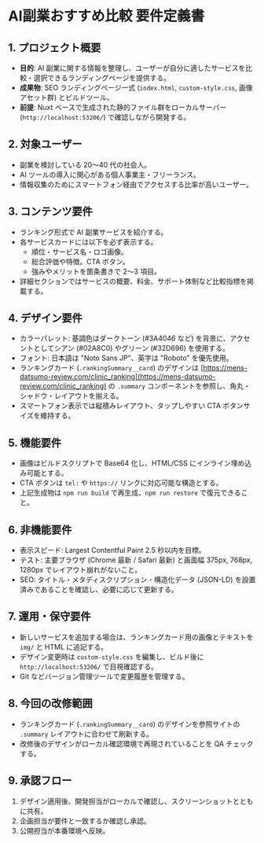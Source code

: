 # AI副業おすすめ比較 要件定義書

## 1. プロジェクト概要
- **目的**: AI 副業に関する情報を整理し、ユーザーが自分に適したサービスを比較・選択できるランディングページを提供する。
- **成果物**: SEO ランディングページ一式 (`index.html`, `custom-style.css`, 画像アセット群) とビルドツール。
- **前提**: Nuxt ベースで生成された静的ファイル群をローカルサーバー (`http://localhost:53206/`) で確認しながら開発する。

## 2. 対象ユーザー
- 副業を検討している 20〜40 代の社会人。
- AI ツールの導入に関心がある個人事業主・フリーランス。
- 情報収集のためにスマートフォン経由でアクセスする比率が高いユーザー。

## 3. コンテンツ要件
- ランキング形式で AI 副業サービスを紹介する。
- 各サービスカードには以下を必ず表示する。
  - 順位・サービス名・ロゴ画像。
  - 総合評価や特徴。CTA ボタン。
  - 強みやメリットを箇条書きで 2〜3 項目。
- 詳細セクションではサービスの概要、料金、サポート体制など比較指標を掲載する。

## 4. デザイン要件
- カラーパレット: 基調色はダークトーン (#3A4046 など) を背景に、アクセントとしてシアン (#02A8C0) やグリーン (#32D696) を使用する。
- フォント: 日本語は "Noto Sans JP"、英字は "Roboto" を優先使用。
- ランキングカード (`.rankingSummary__card`) のデザインは [https://mens-datsumo-review.com/clinic_ranking](https://mens-datsumo-review.com/clinic_ranking) の `.summary` コンポーネントを参照し、角丸・シャドウ・レイアウトを揃える。
- スマートフォン表示では縦積みレイアウト、タップしやすい CTA ボタンサイズを維持する。

## 5. 機能要件
- 画像はビルドスクリプトで Base64 化し、HTML/CSS にインライン埋め込み可能とする。
- CTA ボタンは `tel:` や `https://` リンクに対応可能な構造とする。
- 上記生成物は `npm run build` で再生成、`npm run restore` で復元できること。

## 6. 非機能要件
- 表示スピード: Largest Contentful Paint 2.5 秒以内を目標。
- テスト: 主要ブラウザ (Chrome 最新 / Safari 最新) と画面幅 375px, 768px, 1280px でレイアウト崩れがないこと。
- SEO: タイトル・メタディスクリプション・構造化データ (JSON-LD) を設置済みであることを確認し、必要に応じて更新する。

## 7. 運用・保守要件
- 新しいサービスを追加する場合は、ランキングカード用の画像とテキストを `img/` と HTML に追記する。
- デザイン変更時は `custom-style.css` を編集し、ビルド後に `http://localhost:53206/` で目視確認する。
- Git などバージョン管理ツールで変更履歴を管理する。

## 8. 今回の改修範囲
- ランキングカード (`.rankingSummary__card`) のデザインを参照サイトの `.summary` レイアウトに合わせて刷新する。
- 改修後のデザインがローカル確認環境で再現されていることを QA チェックする。

## 9. 承認フロー
1. デザイン適用後、開発担当がローカルで確認し、スクリーンショットとともに共有。
2. 企画担当が要件と一致するか確認し承認。
3. 公開担当が本番環境へ反映。

